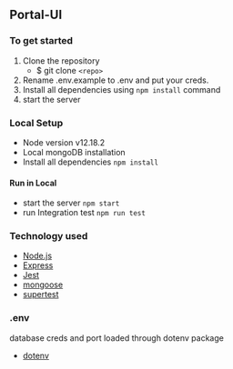 ## Portal-UI


### To get started
1. Clone the repository  
    - $ git clone  ``<repo>``
2. Rename .env.example to .env and put your creds.    
2. Install all dependencies using  `npm install` command 
4. start the server

### Local Setup
- Node version v12.18.2
- Local mongoDB installation
- Install all dependencies `npm install`

#### Run in Local

- start the server `npm start`
- run Integration test `npm run test`

### Technology used

- [Node.js](https://nodejs.org/en/) 
- [Express](https://expressjs.com/)
- [Jest](https://jestjs.io/)
- [mongoose](https://mongoosejs.com/)
- [supertest](https://www.npmjs.com/package/supertest)  

### .env 
   database creds and port loaded through dotenv package 
 - [dotenv](https://github.com/motdotla/dotenv#readme)  
